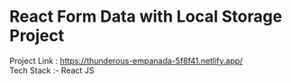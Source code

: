 # React Form Data with Local Storage Project

Project Link : https://thunderous-empanada-5f8f41.netlify.app/
<br/>
Tech Stack :- React JS







